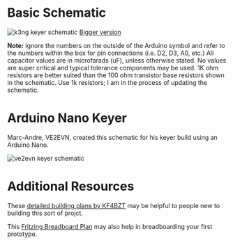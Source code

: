 # Basic Schematic

![k3ng keyer schematic](https://radioartisan.files.wordpress.com/2011/03/k3ng-keyer-schematic-2012052101.png)
[Bigger version](https://radioartisan.files.wordpress.com/2011/03/k3ng-keyer-schematic-2012052101.png)

**Note:** Ignore the numbers on the outside of the Arduino symbol and refer to the numbers within the box for pin connections (i.e. D2, D3, A0, etc.)  All capacitor values are in microfarads (uF), unless otherwise stated.  No values are super critical and typical tolerance components may be used.  1K ohm resistors are better suited than the 100 ohm transistor base resistors shown in the schematic.  Use 1k resistors; I am in the process of updating the schematic.

# Arduino Nano Keyer

Marc-Andre, VE2EVN, created this schematic for his keyer build using an Arduino Nano.

![ve2evn keyer schematic](https://cloud.githubusercontent.com/assets/3332720/26757687/60e1159c-488a-11e7-86ae-314ab5ba8791.png)

# Additional Resources

These [detailed building plans by KF4BZT](https://kf4bzt.wordpress.com/2015/08/06/arduino-cw-keyer-project/) may be helpful to people new to building this sort of projct.

This [Fritzing Breadboard Plan](http://fritzing.org/media/fritzing-repo/projects/k/k3ng-project/images/K3NG%20keyer_bb.png) may also help in breadboarding your first prototype.